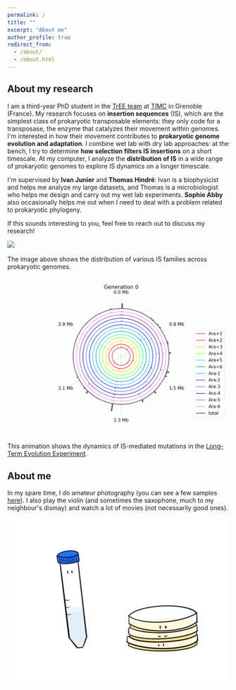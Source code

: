 ```yaml
---
permalink: /
title: ""
excerpt: "About me"
author_profile: true
redirect_from:
  - /about/
  - /about.html
---
```



## About my research

I am a third-year PhD student in the [TrEE team](https://tree-timc.github.io/compbio/) at [TIMC](https://www.timc.fr/en) in Grenoble (France). My research focuses on **insertion sequences** (IS), which are the simplest class of prokaryotic transposable elements: they only code for a transposase, the enzyme that catalyzes their movement within genomes. I'm interested in how their movement contributes to **prokaryotic genome evolution and adaptation**. I combine wet lab with dry lab approaches: at the bench, I try to determine **how selection filters IS insertions** on a short timescale. At my computer, I analyze the **distribution of IS** in a wide range of prokaryotic genomes to explore IS dynamics on a longer timescale.

I'm supervised by **Ivan Junier** and **Thomas Hindré**: Ivan is a biophysicist and helps me analyze my large datasets, and Thomas is a microbiologist who helps me design and carry out my wet lab experiments. **Sophie Abby** also occasionally helps me out when I need to deal with a problem related to prokaryotic phylogeny.

If this sounds interesting to you, feel free to reach out to discuss my research!

![](/images/full_tree_digIS_data_low_res.png)

The image above shows the distribution of various IS families across prokaryotic genomes.

![](/images/IS_evolution_circular_optimized_sped_up1.gif)

This animation shows the dynamics of IS-mediated mutations in the [Long-Term Evolution Experiment](https://the-ltee.org/).

## About me

In my spare time, I do amateur photography (you can see a few samples [here](instagram.com/floragaudilliere/)). I also play the violin (and sometimes the saxophone, much to my neighbour's dismay) and watch a lot of movies (not necessarily good ones).

![](/images/doodle.png)
